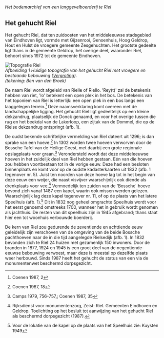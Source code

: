 ###### Het bodemarchief van een langgevelboerderij te Riel

## Het gehucht Riel
Het gehucht Riel, dat ten zuidoosten van het middeleeuwse stadsgebied van Eindhoven ligt, vormde met Gijzenrooi, Genoenhuis, Hoog Geldrop, Hout en Hulst de vroegere gemeente Zesgehuchten. Het grootste gedeelte ligt thans in de gemeente Geldrop, het overige deel, waaronder Riel, behoort sinds 1972 tot de gemeente Eindhoven.

![Topografie Riel](images/afb1.jpg)  
*Afbeelding 1 Huidige topografie van het gehucht Riel met vroegere en bestaande bebouwing ([Vergroting](afbeelding1)).  
(tekening: Ben van den Broek)*

De naam Riel wordt afgeleid van Rielle of Riello. 'Rey(t)' zal de betekenis hebben van riet, 'lo' betekent een open plek in het bos. De betekenis van het toponiem van Riel is letterlijk: een open plek in een bos langs een laaggelegen terrein.[^voetnoot2] Deze naamsverklaring komt overeen met de landschappelijke ligging. Het gehucht Riel ligt gedeeltelijk op een kleine dekzandrug, plaatselijk de Donck genaamd, en voor het overige tussen die rug en het beekdal van de Lakerloop, een zijtak van de Dommel, die op de Rielse dekzandrug ontspringt (afb. 1).

De oudst bekende schriftelijke vermelding van Riel dateert uit 1296; is dan sprake van een hoeve.[^voetnoot3] In 1302 worden twee hoeven verworven door de Bossche Tafel van de Heilige Geest, met daarbij een grote regionale opslagplaats voor graan.[^voetnoot4] Verondersteld wordt dat deze middeleeuwse hoeven in het zuidelijk deel van Riel hebben gestaan. Eén van die hoeven zou hebben voortbestaan tot in de vorige eeuw. Deze had een besloten binnenplaats en komt voor op de oudste kadasterkaarten uit 1832 (afb. 1 tegenover nr. 5). Juist ten noorden van deze hoeve lag tot in het begin van deze eeuw een weijer, die naast visvijver waarschijnlijk ook diende als drenkplaats voor vee.[^voetnoot5] Vermoedelijk ten zuiden van de 'Bossche' hoeve bevond zich vanaf 1487 een kapel, waarin ook missen werden gelezen. Waarschijnlijk lag deze kapel tegenover nr. 11, of op de plaats van het latere Speelhuis (afb. 1).[^voetnoot6] Dit in 1832 nog geheel omgrachte Speelhuis wordt voor het eerst genoemd omstreeks 1700, wanneer het in gebruik wordt genomen als jachthuis. De resten van dit speelhuis zijn in 1945 afgebrand; thans staat hier een tot woonhuis verbouwde boerderij.

De kern van Riel zou gedurende de zeventiende en achttiende eeuw geleidelijk zijn verschoven van de omgeving van de beide Bossche pachthoeven naar de in die tijd aangelegde Rielsedijk (afb. 1). In 1832 bevonden zich te Riel 24 huizen met gezamenlijk 150 inwoners. Door de branden in 1877, 1924 en 1945 is een groot deel van de negentiende-eeuwse bebouwing verwoest, maar deze is meestal op dezelfde plaats weer herbouwd. Sinds 1987 heeft het gehucht de status van een via de monumentenwet beschermd dorpsgezicht.


[^voetnoot2]: Coenen 1987, 2  
[^voetnoot3]: Coenen 1987, 18
[^voetnoot4]: Camps 1979, 756-757,; Coenen 1987, 35
[^voetnoot5]: Rijksdienst voor monumentenzorg, Zeist: Riel. Gemeenten Eindhoven en Geldrop. Toelichting op het besluit tot aanwijzing van het gehucht Riel als beschermd dorpsgezicht (1987).
[^voetnoot6]: Voor de lokatie van de kapel op de plaats van het Speelhuis zie: Kuysten 1949
